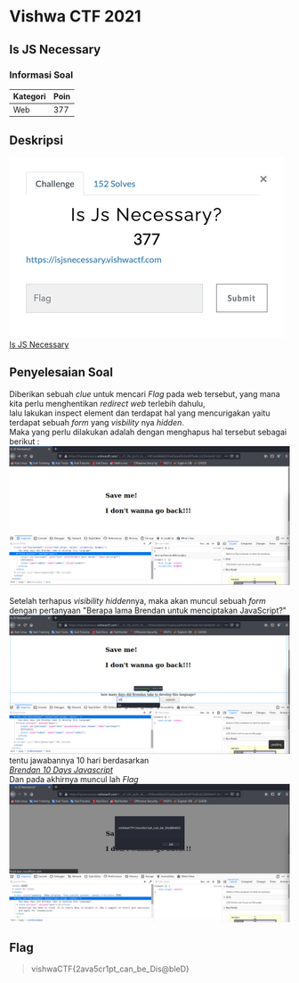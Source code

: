 # Vishwa CTF 2021
## Is JS Necessary
### Informasi Soal
| Kategori | Poin |
|----------|------|
| Web | 377 |


## Deskripsi
![image](https://raw.githubusercontent.com/mhilmi999/writeUp-CTF/main/vishwaCTF/Web/isJSNecessary/screenshot/soal.png)\
[Is JS Necessary](https://isjsnecessary.vishwactf.com/)


## Penyelesaian Soal
Diberikan sebuah *clue* untuk mencari *Flag* pada web tersebut, yang mana kita perlu menghentikan *redirect web* terlebih dahulu, <br />
lalu lakukan inspect element dan terdapat hal yang mencurigakan yaitu terdapat sebuah *form* yang *visbility* nya *hidden*. <br />
Maka yang perlu dilakukan adalah dengan menghapus hal tersebut sebagai berikut : <br />
![image](https://raw.githubusercontent.com/mhilmi999/writeUp-CTF/main/vishwaCTF/Web/isJSNecessary/screenshot/hiddenandform.png)\
<br />
Setelah terhapus *visibility hidden*nya, maka akan muncul sebuah *form* dengan pertanyaan "Berapa lama Brendan untuk menciptakan JavaScript?"<br />
![image](http://github.com/mhilmi999/writeUp-CTF/blob/main/vishwaCTF/Web/isJSNecessary/screenshot/formBrendanJS.png)
tentu jawabannya 10 hari berdasarkan <br />
[*Brendan 10 Days Javascript*](https://www.checkmarx.com/blog/javascript-history-infographic/#:~:text=Brendan%20Eich%2C%20a%20Netscape%20Communications,language%2C%20then%20known%20as%20Mocha.) <br />
Dan pada akhirnya muncul lah *Flag* <br />
![image](https://github.com/mhilmi999/writeUp-CTF/blob/main/vishwaCTF/Web/isJSNecessary/screenshot/flag.png)





## Flag
> vishwaCTF{2ava5cr1pt_can_be_Dis@bleD}
